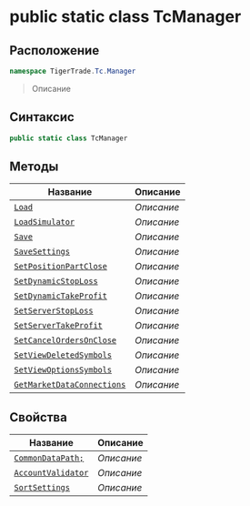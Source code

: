 
# public static class TcManager
## Расположение
```csharp
namespace TigerTrade.Tc.Manager
```



> Описание

## Синтаксис
```csharp
public static class TcManager
```


## Методы
| Название | Описание |
| --- | --- |
| [`Load`](./TcManager.cs/Методы/Load.md) | *Описание* |
| [`LoadSimulator`](./TcManager.cs/Методы/LoadSimulator.md) | *Описание* |
| [`Save`](./TcManager.cs/Методы/Save.md) | *Описание* |
| [`SaveSettings`](./TcManager.cs/Методы/SaveSettings.md) | *Описание* |
| [`SetPositionPartClose`](./TcManager.cs/Методы/SetPositionPartClose.md) | *Описание* |
| [`SetDynamicStopLoss`](./TcManager.cs/Методы/SetDynamicStopLoss.md) | *Описание* |
| [`SetDynamicTakeProfit`](./TcManager.cs/Методы/SetDynamicTakeProfit.md) | *Описание* |
| [`SetServerStopLoss`](./TcManager.cs/Методы/SetServerStopLoss.md) | *Описание* |
| [`SetServerTakeProfit`](./TcManager.cs/Методы/SetServerTakeProfit.md) | *Описание* |
| [`SetCancelOrdersOnClose`](./TcManager.cs/Методы/SetCancelOrdersOnClose.md) | *Описание* |
| [`SetViewDeletedSymbols`](./TcManager.cs/Методы/SetViewDeletedSymbols.md) | *Описание* |
| [`SetViewOptionsSymbols`](./TcManager.cs/Методы/SetViewOptionsSymbols.md) | *Описание* |
| [`GetMarketDataConnections`](./TcManager.cs/Методы/GetMarketDataConnections.md) | *Описание* |

## Свойства
| Название | Описание |
| --- | --- |
| [`CommonDataPath;`](./TcManager.cs/Свойства/CommonDataPath;.md) | *Описание* |
| [`AccountValidator`](./TcManager.cs/Свойства/AccountValidator.md) | *Описание* |
| [`SortSettings`](./TcManager.cs/Свойства/SortSettings.md) | *Описание* |



